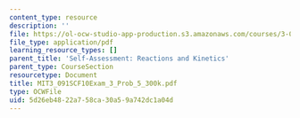```yaml
---
content_type: resource
description: ''
file: https://ol-ocw-studio-app-production.s3.amazonaws.com/courses/3-091sc-introduction-to-solid-state-chemistry-fall-2010/5d26eb4822a758ca30a59a742dc1a04d_MIT3_091SCF10Exam_3_Prob_5_300k.pdf
file_type: application/pdf
learning_resource_types: []
parent_title: 'Self-Assessment: Reactions and Kinetics'
parent_type: CourseSection
resourcetype: Document
title: MIT3_091SCF10Exam_3_Prob_5_300k.pdf
type: OCWFile
uid: 5d26eb48-22a7-58ca-30a5-9a742dc1a04d
---
```

